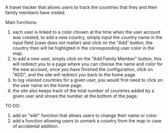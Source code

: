 A travel tracker that allows users to track the countries that they and their family members have visited.

Main functions:
1. each user is linked to a color chosen at the time when the user account was created; to add a new country, simply input the country name in the input field (case does not matter) and click on the "Add" button, the country then will be highligted in the corresponding user color in the map.
2. to add a new user, simply click on the "Add Family Member" button, this will redirect you to a page where you can choose the name and color for the new account, once you have finished the configuration, click on "ADD", and the site will redirect you back to the home page.
3. to log visisted countries for a given user, you would first need to click on the user name on the home page.
4. the site also keeps track of the total number of countries added by a given user and shows the number at the bottom of the page.

TO DO:
1. add an "edit" function that allows users to change their name or color.
2. add a function allowing users to unmark a country from the map in case of accidental addition.
